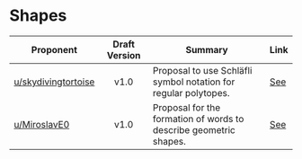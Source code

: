 # Shapes

| Proponent                                                 | Draft Version | Summary                                                                                                                                                                                                                                                                                 | Link                                                                                                                     |
| --------------------------------------------------------- | :-----------: | --------------------------------------------------------------------------------------------------------------------------------------------------------------------------------------------------------------------------------------------------------------------------------------- | ------------------------------------------------------------------------------------------------------------------------ |
| [u/skydivingtortoise](https://www.reddit.com/u/skydivingtortoise)             |     v1.0      | Proposal to use Schläfli symbol notation for regular polytopes. | [See](https://www.reddit.com/r/EncapsulatedLanguage/comments/i7g3hf/proposal_to_use_schl%C3%A4fli_symbol_notation_for/)    |
| [u/MiroslavE0](https://www.reddit.com/u/MiroslavE0)             |     v1.0      | Proposal for the formation of words to describe geometric shapes. | [See](https://www.reddit.com/r/EncapsulatedLanguage/comments/hyodif/graphs_and_geometric_shapes_proposal/)    |